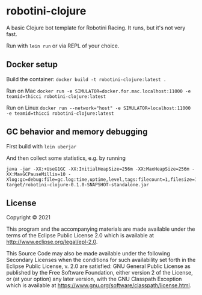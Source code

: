 # robotini-clojure

A basic Clojure bot template for Robotini Racing. It runs, but it's not very fast.

Run with `lein run` or via REPL of your choice.

## Docker setup

Build the container:
`docker build -t robotini-clojure:latest .`

Run on Mac
`docker run -e SIMULATOR=docker.for.mac.localhost:11000 -e teamid=thicci robotini-clojure:latest`

Run on Linux
`docker run --network="host" -e SIMULATOR=localhost:11000 -e teamid=thicci robotini-clojure:latest`

## GC behavior and memory debugging

First build with
`lein uberjar`

And then collect some statistics, e.g. by running
```
java -jar -XX:+UseG1GC -XX:InitialHeapSize=256m -XX:MaxHeapSize=256m -XX:MaxGCPauseMillis=10 -Xlog:gc=debug:file=gc.log:time,uptime,level,tags:filecount=1,filesize=10m target/robotini-clojure-0.1.0-SNAPSHOT-standalone.jar
```

## License

Copyright © 2021

This program and the accompanying materials are made available under the
terms of the Eclipse Public License 2.0 which is available at
http://www.eclipse.org/legal/epl-2.0.

This Source Code may also be made available under the following Secondary
Licenses when the conditions for such availability set forth in the Eclipse
Public License, v. 2.0 are satisfied: GNU General Public License as published by
the Free Software Foundation, either version 2 of the License, or (at your
option) any later version, with the GNU Classpath Exception which is available
at https://www.gnu.org/software/classpath/license.html.
